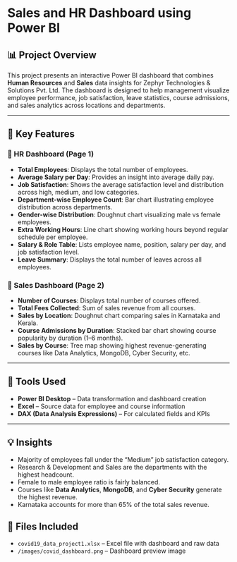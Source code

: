 # Sales and HR Dashboard using Power BI

## 📊 Project Overview

This project presents an interactive Power BI dashboard that combines **Human Resources** and **Sales** data insights for Zephyr Technologies & Solutions Pvt. Ltd. The dashboard is designed to help management visualize employee performance, job satisfaction, leave statistics, course admissions, and sales analytics across locations and departments.

---

## 📌 Key Features

### 🔹 HR Dashboard (Page 1)
- **Total Employees**: Displays the total number of employees.
- **Average Salary per Day**: Provides an insight into average daily pay.
- **Job Satisfaction**: Shows the average satisfaction level and distribution across high, medium, and low categories.
- **Department-wise Employee Count**: Bar chart illustrating employee distribution across departments.
- **Gender-wise Distribution**: Doughnut chart visualizing male vs female employees.
- **Extra Working Hours**: Line chart showing working hours beyond regular schedule per employee.
- **Salary & Role Table**: Lists employee name, position, salary per day, and job satisfaction level.
- **Leave Summary**: Displays the total number of leaves across all employees.

### 🔹 Sales Dashboard (Page 2)
- **Number of Courses**: Displays total number of courses offered.
- **Total Fees Collected**: Sum of sales revenue from all courses.
- **Sales by Location**: Doughnut chart comparing sales in Karnataka and Kerala.
- **Course Admissions by Duration**: Stacked bar chart showing course popularity by duration (1–6 months).
- **Sales by Course**: Tree map showing highest revenue-generating courses like Data Analytics, MongoDB, Cyber Security, etc.

---

## 📌 Tools Used

- **Power BI Desktop** – Data transformation and dashboard creation
- **Excel** – Source data for employee and course information
- **DAX (Data Analysis Expressions)** – For calculated fields and KPIs

---

## 💡 Insights

- Majority of employees fall under the “Medium” job satisfaction category.
- Research & Development and Sales are the departments with the highest headcount.
- Female to male employee ratio is fairly balanced.
- Courses like **Data Analytics**, **MongoDB**, and **Cyber Security** generate the highest revenue.
- Karnataka accounts for more than 65% of the total sales revenue.

## 📁 Files Included
- `covid19_data_project1.xlsx` – Excel file with dashboard and raw data
- `/images/covid_dashboard.png` – Dashboard preview image



